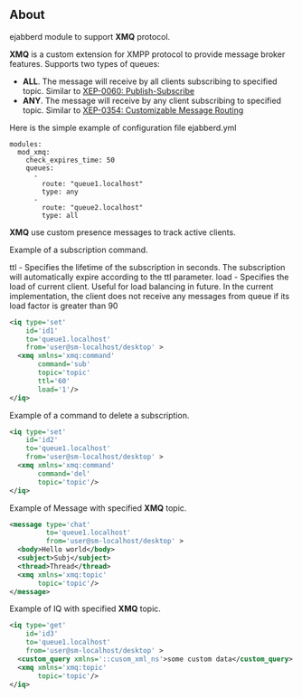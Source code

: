## About

ejabberd module to support **XMQ** protocol.

**XMQ** is a custom extension for XMPP protocol to provide message broker features.
Supports two types of queues:

- **ALL**. The message will receive by all clients subscribing to specified topic.
  Similar to [XEP-0060: Publish-Subscribe](https://xmpp.org/extensions/xep-0060.html)         
- **ANY**. The message will receive by any client subscribing to specified topic.
  Similar to [XEP-0354: Customizable Message Routing](https://xmpp.org/extensions/xep-0354.html) 


Here is the simple example of configuration file ejabberd.yml
```
modules:
  mod_xmq:
    check_expires_time: 50
    queues:
      - 
        route: "queue1.localhost"
        type: any
      - 
        route: "queue2.localhost"
        type: all
```

**XMQ** use custom presence messages to track active clients.

Example of a subscription command.

ttl - Specifies the lifetime of the subscription in seconds.
      The subscription will automatically expire according to the ttl parameter.
load - Specifies the load of current client. Useful for load balancing in future.
       In the current implementation, the client does not receive any messages from queue
       if its load factor is greater than 90
```XML
<iq type='set'
    id='id1'
    to='queue1.localhost'
    from='user@sm-localhost/desktop' >
  <xmq xmlns='xmq:command'
       command='sub'
       topic='topic'
       ttl='60'
       load='1'/>
</iq>
```


Example of a command to delete a subscription.
```XML
<iq type='set'
    id='id2'
    to='queue1.localhost'
    from='user@sm-localhost/desktop' >
  <xmq xmlns='xmq:command'
       command='del'
       topic='topic'/>
</iq>
```

Example of Message with specified **XMQ** topic.
```XML
<message type='chat'
         to='queue1.localhost'
         from='user@sm-localhost/desktop' >
  <body>Hello world</body>
  <subject>Subj</subject>
  <thread>Thread</thread>
  <xmq xmlns='xmq:topic'
       topic='topic'/>
</message>
```

Example of IQ with specified **XMQ** topic.
```XML
<iq type='get'
    id='id3'
    to='queue1.localhost'
    from='user@sm-localhost/desktop' >
  <custom_query xmlns='::cusom_xml_ns'>some custom data</custom_query>
  <xmq xmlns='xmq:topic'
       topic='topic'/>
</iq>
```
